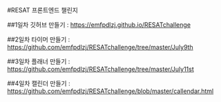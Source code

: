 #RESAT 프론트엔드 챌린지

##1일차 깃허브 만들기 : https://emfpdlzj.github.io/RESATchallenge

##2일차 타이머 만들기 : https://github.com/emfpdlzj/RESATchallenge/tree/master/July9th

##3일차 플래너 만들기 : https://github.com/emfpdlzj/RESATchallenge/tree/master/July11st

##4일차 캘린더 만들기 : https://github.com/emfpdlzj/RESATchallenge/blob/master/callendar.html

